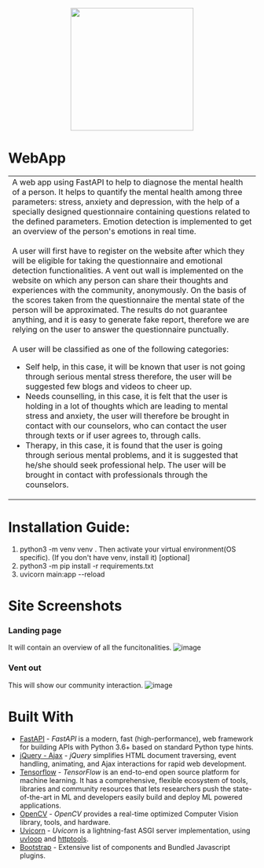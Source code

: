 <p align="center">
<img  src="https://drive.google.com/uc?export=view&id=1nZjIq1AbpMKXBDop7CEkvJNa6Tr2awQy" width="250" height="250">
</p>

# WebApp
<table>
<tr>
<td>
A web app using FastAPI to help to diagnose the mental health of a person. It helps to quantify the mental health among three parameters: stress, anxiety and depression, with the help of a specially designed questionnaire containing questions related to the defined parameters. Emotion detection is implemented to get an overview of the person's emotions in real time.  <br><br> A user will first have to register on the website after which they will be eligible for taking the questionnaire and emotional detection functionalities. A vent out wall is implemented on the website on which any person can share their thoughts and experiences with the community, anonymously.  On the basis of the scores taken from the questionnaire the mental state of the person will be approximated. The results do not guarantee anything, and it is easy to generate fake report, therefore we are relying on the user to answer the questionnaire punctually.<br><br>
A user will be classified as one of the following categories:
<ul>
<li>Self help, in this case, it will be known that user is not going through serious mental stress therefore, the user will be suggested few blogs and videos to cheer up.</li>
<li>Needs counselling, in this case, it is felt that the user is holding in a lot of thoughts which are leading to mental stress and anxiety, the user will therefore be brought in contact with our counselors, who can contact the user through texts or if user agrees to, through calls.</li>
<li>Therapy, in this case, it is found that the user is going through serious mental problems, and it is suggested that he/she should seek professional help. The user will be brought in contact with professionals through the counselors.</li>
</ul> 
</td>
</tr>
</table>

# Installation Guide:
1. python3 -m venv venv . Then activate your virtual environment(OS specific). (If you don't have venv, install it) [optional]
2. python3 -m pip install -r requirements.txt
3. uvicorn main:app --reload

# Site Screenshots
### Landing page 
It will contain an overview of all the funcitonalities.
![image](https://drive.google.com/uc?export=view&id=1dtMganqG0e2JRMB4WUP8Unj0PSjPASyC)
### Vent out
This will show our community interaction.
![image](https://drive.google.com/uc?export=view&id=1RBUk4eawrfYKm8_wbijvxoOQPYBhUCZt)
# Built With
- [FastAPI](https://fastapi.tiangolo.com/) - _FastAPI_ is a modern, fast (high-performance), web framework for building APIs with Python 3.6+ based on standard Python type hints.
- [jQuery - Ajax](http://www.w3schools.com/jquery/jquery_ref_ajax.asp) - _jQuery_ simplifies HTML document traversing, event handling, animating, and Ajax interactions for rapid web development.
- [Tensorflow](https://www.tensorflow.org/) - _TensorFlow_ is an end-to-end open source platform for machine learning. It has a comprehensive, flexible ecosystem of tools, libraries and community resources that lets researchers push the state-of-the-art in ML and developers easily build and deploy ML powered applications.
- [OpenCV](https://opencv.org/) - _OpenCV_ provides a real-time optimized Computer Vision library, tools, and hardware.
- [Uvicorn](https://www.uvicorn.org/) - _Uvicorn_ is a lightning-fast ASGI server implementation, using [uvloop](https://github.com/MagicStack/uvloop) and [httptools](https://github.com/MagicStack/httptools).
- [Bootstrap](http://getbootstrap.com/) - Extensive list of components and  Bundled Javascript plugins.